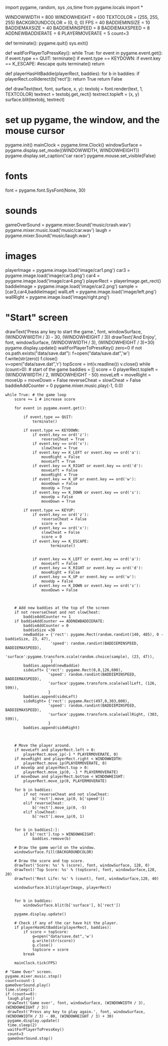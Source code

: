 import pygame, random, sys ,os,time
from pygame.locals import *

WINDOWWIDTH = 800
WINDOWHEIGHT = 600
TEXTCOLOR = (255, 255, 255)
BACKGROUNDCOLOR = (0, 0, 0)
FPS = 40
BADDIEMINSIZE = 10
BADDIEMAXSIZE = 40
BADDIEMINSPEED = 8
BADDIEMAXSPEED = 8
ADDNEWBADDIERATE = 6
PLAYERMOVERATE = 5
count=3

def terminate():
    pygame.quit()
    sys.exit()

def waitForPlayerToPressKey():
    while True:
        for event in pygame.event.get():
            if event.type == QUIT:
                terminate()
            if event.type == KEYDOWN:
                if event.key == K_ESCAPE: #escape quits
                    terminate()
                return

def playerHasHitBaddie(playerRect, baddies):
    for b in baddies:
        if playerRect.colliderect(b['rect']):
            return True
    return False

def drawText(text, font, surface, x, y):
    textobj = font.render(text, 1, TEXTCOLOR)
    textrect = textobj.get_rect()
    textrect.topleft = (x, y)
    surface.blit(textobj, textrect)

# set up pygame, the window, and the mouse cursor
pygame.init()
mainClock = pygame.time.Clock()
windowSurface = pygame.display.set_mode((WINDOWWIDTH, WINDOWHEIGHT))
pygame.display.set_caption('car race')
pygame.mouse.set_visible(False)

# fonts
font = pygame.font.SysFont(None, 30)

# sounds
gameOverSound = pygame.mixer.Sound('music/crash.wav')
pygame.mixer.music.load('music/car.wav')
laugh = pygame.mixer.Sound('music/laugh.wav')


# images
playerImage = pygame.image.load('image/car1.png')
car3 = pygame.image.load('image/car3.png')
car4 = pygame.image.load('image/car4.png')
playerRect = playerImage.get_rect()
baddieImage = pygame.image.load('image/car2.png')
sample = [car3,car4,baddieImage]
wallLeft = pygame.image.load('image/left.png')
wallRight = pygame.image.load('image/right.png')


# "Start" screen
drawText('Press any key to start the game.', font, windowSurface, (WINDOWWIDTH / 3) - 30, (WINDOWHEIGHT / 3))
drawText('And Enjoy', font, windowSurface, (WINDOWWIDTH / 3), (WINDOWHEIGHT / 3)+30)
pygame.display.update()
waitForPlayerToPressKey()
zero=0
if not os.path.exists("data/save.dat"):
    f=open("data/save.dat",'w')
    f.write(str(zero))
    f.close()   
v=open("data/save.dat",'r')
topScore = int(v.readline())
v.close()
while (count>0):
    # start of the game
    baddies = []
    score = 0
    playerRect.topleft = (WINDOWWIDTH / 2, WINDOWHEIGHT - 50)
    moveLeft = moveRight = moveUp = moveDown = False
    reverseCheat = slowCheat = False
    baddieAddCounter = 0
    pygame.mixer.music.play(-1, 0.0)

    while True: # the game loop
        score += 1 # increase score

        for event in pygame.event.get():

            if event.type == QUIT:
                terminate()

            if event.type == KEYDOWN:
                if event.key == ord('z'):
                    reverseCheat = True
                if event.key == ord('x'):
                    slowCheat = True
                if event.key == K_LEFT or event.key == ord('a'):
                    moveRight = False
                    moveLeft = True
                if event.key == K_RIGHT or event.key == ord('d'):
                    moveLeft = False
                    moveRight = True
                if event.key == K_UP or event.key == ord('w'):
                    moveDown = False
                    moveUp = True
                if event.key == K_DOWN or event.key == ord('s'):
                    moveUp = False
                    moveDown = True

            if event.type == KEYUP:
                if event.key == ord('z'):
                    reverseCheat = False
                    score = 0
                if event.key == ord('x'):
                    slowCheat = False
                    score = 0
                if event.key == K_ESCAPE:
                        terminate()


                if event.key == K_LEFT or event.key == ord('a'):
                    moveLeft = False
                if event.key == K_RIGHT or event.key == ord('d'):
                    moveRight = False
                if event.key == K_UP or event.key == ord('w'):
                    moveUp = False
                if event.key == K_DOWN or event.key == ord('s'):
                    moveDown = False



        # Add new baddies at the top of the screen
        if not reverseCheat and not slowCheat:
            baddieAddCounter += 1
        if baddieAddCounter == ADDNEWBADDIERATE:
            baddieAddCounter = 0
            baddieSize =30 
            newBaddie = {'rect': pygame.Rect(random.randint(140, 485), 0 - baddieSize, 23, 47),
                        'speed': random.randint(BADDIEMINSPEED, BADDIEMAXSPEED),
                        'surface':pygame.transform.scale(random.choice(sample), (23, 47)),
                        }
            baddies.append(newBaddie)
            sideLeft= {'rect': pygame.Rect(0,0,126,600),
                       'speed': random.randint(BADDIEMINSPEED, BADDIEMAXSPEED),
                       'surface':pygame.transform.scale(wallLeft, (126, 599)),
                       }
            baddies.append(sideLeft)
            sideRight= {'rect': pygame.Rect(497,0,303,600),
                       'speed': random.randint(BADDIEMINSPEED, BADDIEMAXSPEED),
                       'surface':pygame.transform.scale(wallRight, (303, 599)),
                       }
            baddies.append(sideRight)



        # Move the player around.
        if moveLeft and playerRect.left > 0:
            playerRect.move_ip(-1 * PLAYERMOVERATE, 0)
        if moveRight and playerRect.right < WINDOWWIDTH:
            playerRect.move_ip(PLAYERMOVERATE, 0)
        if moveUp and playerRect.top > 0:
            playerRect.move_ip(0, -1 * PLAYERMOVERATE)
        if moveDown and playerRect.bottom < WINDOWHEIGHT:
            playerRect.move_ip(0, PLAYERMOVERATE)

        for b in baddies:
            if not reverseCheat and not slowCheat:
                b['rect'].move_ip(0, b['speed'])
            elif reverseCheat:
                b['rect'].move_ip(0, -5)
            elif slowCheat:
                b['rect'].move_ip(0, 1)


        for b in baddies[:]:
            if b['rect'].top > WINDOWHEIGHT:
                baddies.remove(b)

        # Draw the game world on the window.
        windowSurface.fill(BACKGROUNDCOLOR)

        # Draw the score and top score.
        drawText('Score: %s' % (score), font, windowSurface, 128, 0)
        drawText('Top Score: %s' % (topScore), font, windowSurface,128, 20)
        drawText('Rest Life: %s' % (count), font, windowSurface,128, 40)

        windowSurface.blit(playerImage, playerRect)


        for b in baddies:
            windowSurface.blit(b['surface'], b['rect'])

        pygame.display.update()

        # Check if any of the car have hit the player.
        if playerHasHitBaddie(playerRect, baddies):
            if score > topScore:
                g=open("data/save.dat",'w')
                g.write(str(score))
                g.close()
                topScore = score
            break

        mainClock.tick(FPS)

    # "Game Over" screen.
    pygame.mixer.music.stop()
    count=count-1
    gameOverSound.play()
    time.sleep(1)
    if (count==0):
     laugh.play()
     drawText('Game over', font, windowSurface, (WINDOWWIDTH / 3), (WINDOWHEIGHT / 3))
     drawText('Press any key to play again.', font, windowSurface, (WINDOWWIDTH / 3) - 80, (WINDOWHEIGHT / 3) + 30)
     pygame.display.update()
     time.sleep(2)
     waitForPlayerToPressKey()
     count=3
     gameOverSound.stop()
